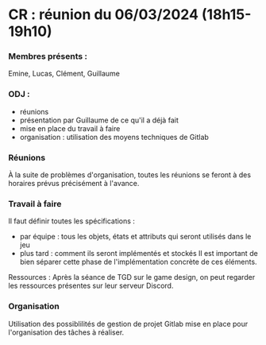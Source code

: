 # CR : réunion du 06/03/2024 (18h15-19h10)

### Membres présents :
Emine, Lucas, Clément, Guillaume


### ODJ :
* réunions
* présentation par Guillaume de ce qu'il a déjà fait
* mise en place du travail à faire
* organisation : utilisation des moyens techniques de Gitlab

### Réunions
À la suite de problèmes d'organisation, toutes les réunions se feront à des horaires prévus précisément à l'avance.

### Travail à faire
Il faut définir toutes les spécifications :
* par équipe : tous les objets, états et attributs qui seront utilisés dans le jeu
* plus tard : comment ils seront implémentés et stockés
Il est important de bien séparer cette phase de l'implémentation concrète de ces éléments.

Ressources : Après la séance de TGD sur le game design, on peut regarder les ressources présentes sur leur serveur Discord.

### Organisation
Utilisation des possiblilités de gestion de projet Gitlab mise en place pour l'organisation des tâches à réaliser.